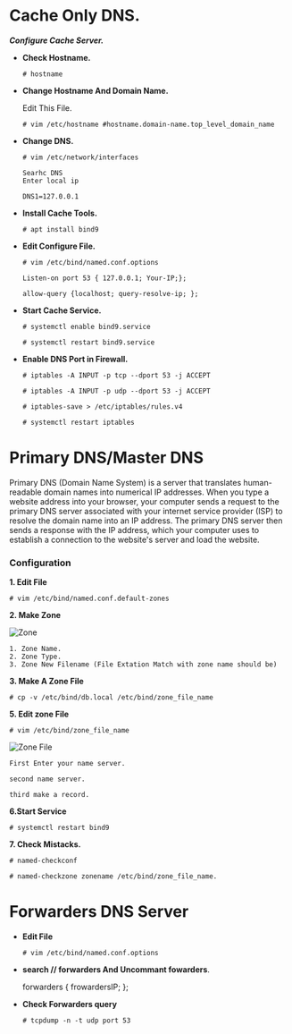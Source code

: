 # Cache Only DNS.

***Configure Cache Server.***

-   ****Check Hostname.****

    ```
    # hostname
    ```

-   **Change Hostname And Domain Name.**

    Edit This File.
    ```
    # vim /etc/hostname #hostname.domain-name.top_level_domain_name
    ```

-   **Change DNS.**

    ```
    # vim /etc/network/interfaces
    ```

        Searhc DNS
        Enter local ip
        
        DNS1=127.0.0.1

-   **Install Cache Tools.**

    ```
    # apt install bind9
    ```

-   **Edit Configure File.**

    ```
    # vim /etc/bind/named.conf.options
    ```

        Listen-on port 53 { 127.0.0.1; Your-IP;};

        allow-query {localhost; query-resolve-ip; };


-   **Start Cache Service.**

    ```
    # systemctl enable bind9.service
    ```

    ```
    # systemctl restart bind9.service
    ```

-   **Enable DNS Port in Firewall.**

    ```
    # iptables -A INPUT -p tcp --dport 53 -j ACCEPT
    ```
    ```
    # iptables -A INPUT -p udp --dport 53 -j ACCEPT
    ```
    ```
    # iptables-save > /etc/iptables/rules.v4
    ```
    ```
    # systemctl restart iptables
    ```

# Primary DNS/Master DNS
Primary DNS (Domain Name System) is a server that translates human-readable domain names into numerical IP addresses. When you type a website address into your browser, your computer sends a request to the primary DNS server associated with your internet service provider (ISP) to resolve the domain name into an IP address. The primary DNS server then sends a response with the IP address, which your computer uses to establish a connection to the website's server and load the website.

### Configuration 

**1. Edit File**
```
# vim /etc/bind/named.conf.default-zones
```

**2. Make Zone**

![Zone](https://github.com/Mr-Secure-Code/Linux_Server/blob/main/Debian/DNS/images/Zone.png?raw=true)

```
1. Zone Name.
2. Zone Type.
3. Zone New Filename (File Extation Match with zone name should be)
```

**3. Make A Zone File**

```
# cp -v /etc/bind/db.local /etc/bind/zone_file_name
```

**5. Edit zone File**
```
# vim /etc/bind/zone_file_name
```
![Zone File](https://github.com/Mr-Secure-Code/Linux_Server/blob/main/Debian/DNS/images/ZoneFile.png?raw=true)

```
First Enter your name server.

second name server.

third make a record.
```

**6.Start Service**

```
# systemctl restart bind9
```		

**7. Check Mistacks.**
```		
# named-checkconf
```

```
# named-checkzone zonename /etc/bind/zone_file_name. 
```

# Forwarders DNS Server


-   **Edit File**
    ```
    # vim /etc/bind/named.conf.options
    ```	

-   **search // forwarders And Uncommant fowarders**.

	forwarders { frowardersIP; };
	
-   **Check Forwarders query**

    ```
    # tcpdump -n -t udp port 53
    ```
